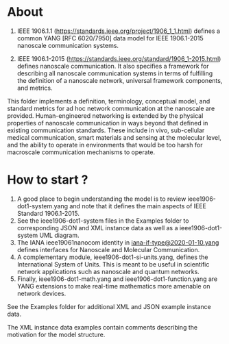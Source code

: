 
# About

1. IEEE 1906.1.1 (https://standards.ieee.org/project/1906_1_1.html) defines a common YANG [RFC 6020/7950] data model for IEEE 1906.1-2015 nanoscale communication systems.

2. IEEE 1906.1-2015 (https://standards.ieee.org/standard/1906_1-2015.html) defines nanoscale communication. It also specifies a framework for describing all nanoscale communication systems in terms of fulfilling the definition of a nanoscale network, universal framework components, and metrics.

This folder implements a definition, terminology, conceptual model, and standard metrics for ad hoc network communication at the nanoscale are provided. Human-engineered networking is extended by the physical properties of nanoscale communication in ways beyond that defined in existing communication standards. These include in vivo, sub-cellular medical communication, smart materials and sensing at the molecular level, and the ability to operate in environments that would be too harsh for macroscale communication mechanisms to operate. 


# How to start ?

1. A good place to begin understanding the model is to review ieee1906-dot1-system.yang and note that it defines the main aspects of IEEE Standard 1906.1-2015.
2. See the ieee1906-dot1-system files in the Examples folder to corresponding JSON and XML instance data as well as a ieee1906-dot1-system UML diagram.
3. The IANA ieee19061nanocom identity in iana-if-type@2020-01-10.yang defines interfaces for Nanoscale and Molecular Communication.
4. A complementary module, ieee1906-dot1-si-units.yang, defines the International System of Units. This is meant to be useful in scientific network applications such as nanoscale and quantum networks.
5. Finally, ieee1906-dot1-math.yang and ieee1906-dot1-function.yang are YANG extensions to make real-time mathematics more amenable on network devices.

See the Examples folder for additional XML and JSON example instance data.

The XML instance data examples contain comments describing the motivation for the model structure.
